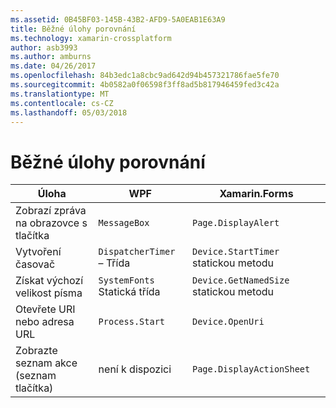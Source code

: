 ```yaml
---
ms.assetid: 0B45BF03-145B-43B2-AFD9-5A0EAB1E63A9
title: Běžné úlohy porovnání
ms.technology: xamarin-crossplatform
author: asb3993
ms.author: amburns
ms.date: 04/26/2017
ms.openlocfilehash: 84b3edc1a8cbc9ad642d94b457321786fae5fe70
ms.sourcegitcommit: 4b0582a0f06598f3ff8ad5b817946459fed3c42a
ms.translationtype: MT
ms.contentlocale: cs-CZ
ms.lasthandoff: 05/03/2018
---
```

# <a name="common-tasks-comparison"></a>Běžné úlohy porovnání

| Úloha | WPF | Xamarin.Forms |
|--- |--- |--- |
|Zobrazí zpráva na obrazovce s tlačítka|`MessageBox`|`Page.DisplayAlert`|
|Vytvoření časovač|`DispatcherTimer` – Třída|`Device.StartTimer` statickou metodu|
|Získat výchozí velikost písma|`SystemFonts` Statická třída|`Device.GetNamedSize` statickou metodu|
|Otevřete URI nebo adresa URL|`Process.Start`|`Device.OpenUri`|
|Zobrazte seznam akce (seznam tlačítka)|není k dispozici|`Page.DisplayActionSheet`|
